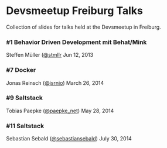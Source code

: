 Devsmeetup Freiburg Talks
=====

Collection of slides for talks held at the Devsmeetup in Freiburg.

### #1 Behavior Driven Development mit Behat/Mink
Steffen Müller ([@stmllr](https://twitter.com/stmllr)
Jun 12, 2013


### #7 Docker
Jonas Reinsch ([@jsrnio](https://twitter.com/jsrnio))
March 26, 2014


### #9 Saltstack
Tobias Paepke ([@paepke_net](https://twitter.com/paepke_net))
May 28, 2014

### #11 Saltstack
Sebastian Sebald ([@sebastiansebald](https://twitter.com/sebastiansebald))
July 30, 2014
